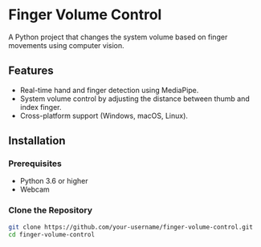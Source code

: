 # Finger Volume Control

A Python project that changes the system volume based on finger movements using computer vision.

## Features

- Real-time hand and finger detection using MediaPipe.
- System volume control by adjusting the distance between thumb and index finger.
- Cross-platform support (Windows, macOS, Linux).

## Installation

### Prerequisites

- Python 3.6 or higher
- Webcam

### Clone the Repository

```bash
git clone https://github.com/your-username/finger-volume-control.git
cd finger-volume-control
